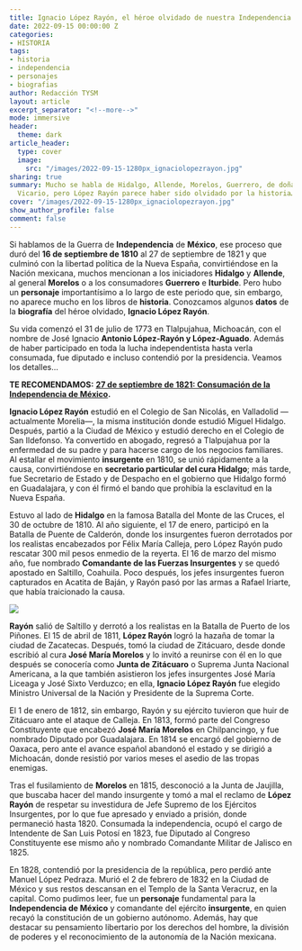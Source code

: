 ```yaml
---
title: Ignacio López Rayón, el héroe olvidado de nuestra Independencia
date: 2022-09-15 00:00:00 Z
categories:
- HISTORIA
tags:
- historia
- independencia
- personajes
- biografias
author: Redacción TYSM
layout: article
excerpt_separator: "<!--more-->"
mode: immersive
header:
  theme: dark
article_header:
  type: cover
  image:
    src: "/images/2022-09-15-1280px_ignaciolopezrayon.jpg"
sharing: true
summary: Mucho se habla de Hidalgo, Allende, Morelos, Guerrero, de doña Josefa y Leona
  Vicario, pero López Rayón parece haber sido olvidado por la historia…
cover: "/images/2022-09-15-1280px_ignaciolopezrayon.jpg"
show_author_profile: false
comment: false
---
```


Si hablamos de la Guerra de **Independencia** de **México**, ese proceso que duró del **16 de septiembre de 1810** al 27 de septiembre de 1821 y que culminó con la libertad política de la Nueva España, convirtiéndose en la Nación mexicana, muchos mencionan a los iniciadores **Hidalgo** y **Allende**, al general **Morelos** o a los consumadores **Guerrero** e **Iturbide**. Pero hubo un **personaje** importantísimo a lo largo de este periodo que, sin embargo, no aparece mucho en los libros de **historia**. Conozcamos algunos **datos** de la **biografía** del héroe olvidado, **Ignacio López Rayón**.

Su vida comenzó el 31 de julio de 1773 en Tlalpujahua, Michoacán, con el nombre de José Ignacio **Antonio López-Rayón y López-Aguado**. Además de haber participado en toda la lucha independentista hasta verla consumada, fue diputado e incluso contendió por la presidencia. Veamos los detalles…

**TE RECOMENDAMOS:** [**27 de septiembre de 1821: Consumación de la Independencia de México**](https://blog.tonoysumariachi.com/historia/2022/08/15/27-de-septiembre-de-1821-consumacion-de-la-independencia-de-mexico.html)**.**

**Ignacio López Rayón** estudió en el Colegio de San Nicolás, en Valladolid —actualmente Morelia—, la misma institución donde estudió Miguel Hidalgo. Después, partió a la Ciudad de México y estudió derecho en el Colegio de San Ildefonso. Ya convertido en abogado, regresó a Tlalpujahua por la enfermedad de su padre y para hacerse cargo de los negocios familiares. Al estallar el movimiento **insurgente** en 1810, se unió rápidamente a la causa, convirtiéndose en **secretario particular del cura Hidalgo**; más tarde, fue Secretario de Estado y de Despacho en el gobierno que Hidalgo formó en Guadalajara, y con él firmó el bando que prohibía la esclavitud en la Nueva España.

Estuvo al lado de **Hidalgo** en la famosa Batalla del Monte de las Cruces, el 30 de octubre de 1810. Al año siguiente, el 17 de enero, participó en la Batalla de Puente de Calderón, donde los insurgentes fueron derrotados por los realistas encabezados por Félix María Calleja, pero López Rayón pudo rescatar 300 mil pesos enmedio de la reyerta. El 16 de marzo del mismo año, fue nombrado **Comandante de las Fuerzas Insurgentes** y se quedó apostado en Saltillo, Coahuila. Poco después, los jefes insurgentes fueron capturados en Acatita de Baján, y Rayón pasó por las armas a Rafael Iriarte, que había traicionado la causa.

![](https://upload.wikimedia.org/wikipedia/commons/7/77/General_Ignacio_L%C3%B3pez_Ray%C3%B3n.png)

**Rayón** salió de Saltillo y derrotó a los realistas en la Batalla de Puerto de los Piñones. El 15 de abril de 1811, **López Rayón** logró la hazaña de tomar la ciudad de Zacatecas. Después, tomó la ciudad de Zitácuaro, desde donde escribió al cura **José María Morelos** y lo invitó a reunirse con él en lo que después se conocería como **Junta de Zitácuaro** o Suprema Junta Nacional Americana, a la que también asistieron los jefes insurgentes José María Liceaga y José Sixto Verduzco; en ella, **Ignacio López Rayón** fue elegido Ministro Universal de la Nación y Presidente de la Suprema Corte.

El 1 de enero de 1812, sin embargo, Rayón y su ejército tuvieron que huir de Zitácuaro ante el ataque de Calleja. En 1813, formó parte del Congreso Constituyente que encabezó **José María Morelos** en Chilpancingo, y fue nombrado Diputado por Guadalajara. En 1814 se encargó del gobierno de Oaxaca, pero ante el avance español abandonó el estado y se dirigió a Michoacán, donde resistió por varios meses el asedio de las tropas enemigas.

Tras el fusilamiento de **Morelos** en 1815, desconoció a la Junta de Jaujilla, que buscaba hacer del mando insurgente y tomó a mal el reclamo de **López Rayón** de respetar su investidura de Jefe Supremo de los Ejércitos Insurgentes, por lo que fue apresado y enviado a prisión, donde permaneció hasta 1820. Consumada la independencia, ocupó el cargo de Intendente de San Luis Potosí en 1823, fue Diputado al Congreso Constituyente ese mismo año y nombrado Comandante Militar de Jalisco en 1825.

En 1828, contendió por la presidencia de la república, pero perdió ante Manuel López Pedraza. Murió el 2 de febrero de 1832 en la Ciudad de México y sus restos descansan en el Templo de la Santa Veracruz, en la capital. Como pudimos leer, fue un **personaje** fundamental para la **Independencia de México** y comandante del ejército **insurgente**, en quien recayó la constitución de un gobierno autónomo. Además, hay que destacar su pensamiento libertario por los derechos del hombre, la división de poderes y el reconocimiento de la autonomía de la Nación mexicana.
